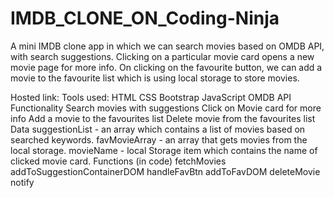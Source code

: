 # IMDB_CLONE_ON_Coding-Ninja
A mini IMDB clone app in which we can search movies based on OMDB API, with search suggestions. Clicking on a particular movie card opens a new movie page for more info. On clicking on the favourite button, we can add a movie to the favourite list which is using local storage to store movies.

Hosted link: 
Tools used:
HTML
CSS
Bootstrap
JavaScript
OMDB API
Functionality
Search movies with suggestions
Click on Movie card for more info
Add a movie to the favourites list
Delete movie from the favourites list
Data
suggestionList - an array which contains a list of movies based on searched keywords.
favMovieArray - an array that gets movies from the local storage.
movieName - local Storage item which contains the name of clicked movie card.
Functions (in code)
fetchMovies
addToSuggestionContainerDOM
handleFavBtn
addToFavDOM
deleteMovie
notify
